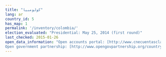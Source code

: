 ```yaml
---
title: "كولومبيا"
lang: ar
country_id: 5
has_map: 1
permalink: '/inventory/colombia/'
election_evaluated: "Presidential: May 25, 2014 (first round)"
last_checked: 2015-01-26
open_data_information: "Open accounts portal: [http://www.cnecuentasclaras.com/](http://www.cnecuentasclaras.com/)  
Open government partnership: [http://www.opengovpartnership.org/country/colombia](http://www.opengovpartnership.org/country/colombia)"
---
```

